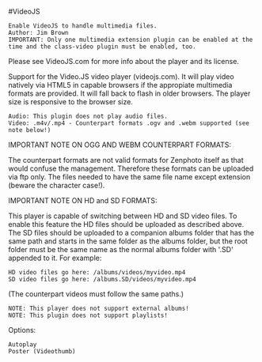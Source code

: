#VideoJS

```
Enable VideoJS to handle multimedia files.
Author: Jim Brown
IMPORTANT: Only one multimedia extension plugin can be enabled at the time and the class-video plugin must be enabled, too.
```

Please see VideoJS.com for more info about the player and its license.

Support for the Video.JS video player (videojs.com). It will play video natively via HTML5 in capable browsers if the appropiate multimedia formats are provided. It will fall back to flash in older browsers. The player size is responsive to the browser size.

```
Audio: This plugin does not play audio files.
Video: .m4v/.mp4 - Counterpart formats .ogv and .webm supported (see note below!)
```

IMPORTANT NOTE ON OGG AND WEBM COUNTERPART FORMATS:

The counterpart formats are not valid formats for Zenphoto itself as that would confuse the management. Therefore these formats can be uploaded via ftp only. The files needed to have the same file name except extension (beware the character case!).

IMPORTANT NOTE ON HD and SD FORMATS:

This player is capable of switching between HD and SD video files. To enable this feature the HD files should be uploaded as described above. The SD files should be uploaded to a companion albums folder that has the same path and starts in the same folder as the albums folder, but the root folder must be the same name as the normal albums folder with '.SD' appended to it. For example:

```
HD video files go here: /albums/videos/myvideo.mp4
SD video files go here: /albums.SD/videos/myvideo.mp4
```

(The counterpart videos must follow the same paths.)

```
NOTE: This player does not support external albums!
NOTE: This plugin does not support playlists!
```

Options:

```
Autoplay
Poster (Videothumb)
```
